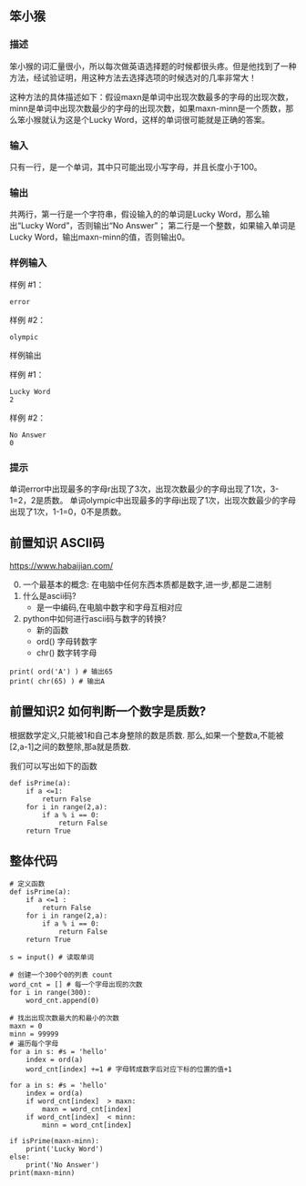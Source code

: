 ## 笨小猴

### 描述

笨小猴的词汇量很小，所以每次做英语选择题的时候都很头疼。但是他找到了一种方法，经试验证明，用这种方法去选择选项的时候选对的几率非常大！

这种方法的具体描述如下：假设maxn是单词中出现次数最多的字母的出现次数，minn是单词中出现次数最少的字母的出现次数，如果maxn-minn是一个质数，那么笨小猴就认为这是个Lucky Word，这样的单词很可能就是正确的答案。

### 输入

只有一行，是一个单词，其中只可能出现小写字母，并且长度小于100。

### 输出

共两行，第一行是一个字符串，假设输入的的单词是Lucky Word，那么输出“Lucky Word”，否则输出“No Answer”；
第二行是一个整数，如果输入单词是Lucky Word，输出maxn-minn的值，否则输出0。

### 样例输入
样例 #1：

```
error
```

样例 #2：

```
olympic
```
样例输出

样例 #1：
```
Lucky Word
2
```

样例 #2：

```
No Answer
0
```

### 提示

单词error中出现最多的字母r出现了3次，出现次数最少的字母出现了1次，3-1=2，2是质数。
单词olympic中出现最多的字母i出现了1次，出现次数最少的字母出现了1次，1-1=0，0不是质数。


## 前置知识 ASCII码

https://www.habaijian.com/

0. 一个最基本的概念: 在电脑中任何东西本质都是数字,进一步,都是二进制
1. 什么是ascii码?
    - 是一中编码,在电脑中数字和字母互相对应
2. python中如何进行ascii码与数字的转换?
    - 新的函数
    - ord() 字母转数字
    - chr() 数字转字母

```
print( ord('A') ) # 输出65
print( chr(65) ) # 输出A
```

## 前置知识2 如何判断一个数字是质数?

根据数学定义,只能被1和自己本身整除的数是质数.
那么,如果一个整数a,不能被[2,a-1]之间的数整除,那a就是质数.

我们可以写出如下的函数

```python3
def isPrime(a):
    if a <=1:
        return False
    for i in range(2,a):
        if a % i == 0:
            return False
    return True
```

## 整体代码


```python3
# 定义函数
def isPrime(a):
    if a <=1 :
        return False
    for i in range(2,a):
        if a % i == 0:
            return False
    return True

s = input() # 读取单词

# 创建一个300个0的列表 count
word_cnt = [] # 每一个字母出现的次数
for i in range(300):
    word_cnt.append(0)

# 找出出现次数最大的和最小的次数
maxn = 0
minn = 99999
# 遍历每个字母
for a in s: #s = 'hello'
    index = ord(a)
    word_cnt[index] +=1 # 字母转成数字后对应下标的位置的值+1

for a in s: #s = 'hello'
    index = ord(a)
    if word_cnt[index]  > maxn:
        maxn = word_cnt[index]
    if word_cnt[index]  < minn:
        minn = word_cnt[index]

if isPrime(maxn-minn):
    print('Lucky Word')
else:
    print('No Answer')
print(maxn-minn)


```

